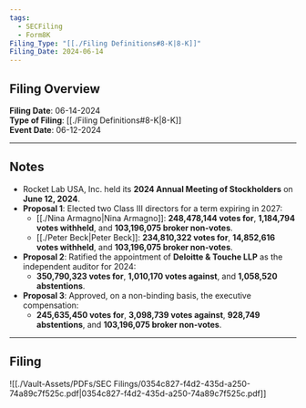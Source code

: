 ```yaml
---
tags:
  - SECFiling
  - Form8K
Filing_Type: "[[./Filing Definitions#8-K|8-K]]"
Filing_Date: 2024-06-14
---
```


## Filing Overview

**Filing Date**: 06-14-2024  
**Type of Filing**: [[./Filing Definitions#8-K|8-K]]  
**Event Date**: 06-12-2024  

---

## Notes

- Rocket Lab USA, Inc. held its **2024 Annual Meeting of Stockholders** on **June 12, 2024**.
- **Proposal 1**: Elected two Class III directors for a term expiring in 2027:
  - [[./Nina Armagno|Nina Armagno]]: **248,478,144 votes for**, **1,184,794 votes withheld**, and **103,196,075 broker non-votes**.
  - [[./Peter Beck|Peter Beck]]: **234,810,322 votes for**, **14,852,616 votes withheld**, and **103,196,075 broker non-votes**.
- **Proposal 2**: Ratified the appointment of **Deloitte & Touche LLP** as the independent auditor for 2024:
  - **350,790,323 votes for**, **1,010,170 votes against**, and **1,058,520 abstentions**.
- **Proposal 3**: Approved, on a non-binding basis, the executive compensation:
  - **245,635,450 votes for**, **3,098,739 votes against**, **928,749 abstentions**, and **103,196,075 broker non-votes**.

---

## Filing

![[./Vault-Assets/PDFs/SEC Filings/0354c827-f4d2-435d-a250-74a89c7f525c.pdf|0354c827-f4d2-435d-a250-74a89c7f525c.pdf]]

